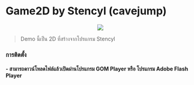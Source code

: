 # Game2D by Stencyl (cavejump)

<p align="center">
    <img src="stencyl-1.gif"></a>
</p> 

> Demo นี้เป็น 2D ที่สร้างจากโปรแกรม Stencyl 


### การติดตั้ง

#### - สามารถดาวน์โหลดไฟล์แล้วเปิดผ่านโปรแกรม GOM Player หรือ โปรแกรม Adobe Flash Player
